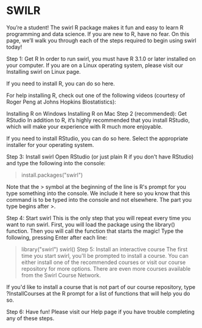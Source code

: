 # SWILR

You’re a student!
The swirl R package makes it fun and easy to learn R programming and data science. If you are new to R, have no fear. On this page, we’ll walk you through each of the steps required to begin using swirl today!

Step 1: Get R
In order to run swirl, you must have R 3.1.0 or later installed on your computer. If you are on a Linux operating system, please visit our Installing swirl on Linux page.

If you need to install R, you can do so here.

For help installing R, check out one of the following videos (courtesy of Roger Peng at Johns Hopkins Biostatistics):

Installing R on Windows
Installing R on Mac
Step 2 (recommended): Get RStudio
In addition to R, it’s highly recommended that you install RStudio, which will make your experience with R much more enjoyable.

If you need to install RStudio, you can do so here. Select the appropriate installer for your operating system.

Step 3: Install swirl
Open RStudio (or just plain R if you don't have RStudio) and type the following into the console:

> install.packages("swirl")

Note that the > symbol at the beginning of the line is R's prompt for you type something into the console. We include it here so you know that this command is to be typed into the console and not elsewhere. The part you type begins after >.

Step 4: Start swirl
This is the only step that you will repeat every time you want to run swirl. First, you will load the package using the library() function. Then you will call the function that starts the magic! Type the following, pressing Enter after each line:

> library("swirl")
> swirl()
Step 5: Install an interactive course
The first time you start swirl, you'll be prompted to install a course. You can either install one of the recommended courses or visit our course repository for more options. There are even more courses available from the Swirl Course Network.

If you'd like to install a course that is not part of our course repository, type ?InstallCourses at the R prompt for a list of functions that will help you do so.

Step 6: Have fun!
Please visit our Help page if you have trouble completing any of these steps.
